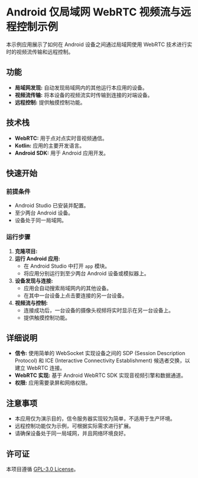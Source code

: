 # Android 仅局域网 WebRTC 视频流与远程控制示例

本示例应用展示了如何在 Android 设备之间通过局域网使用 WebRTC 技术进行实时的视频流传输和远程控制。

## 功能

* **局域网发现:** 自动发现局域网内的其他运行本应用的设备。
* **视频流传输:** 将本设备的视频流实时传输到连接的对端设备。
* **远程控制:** 提供触摸控制功能。

## 技术栈

* **WebRTC:** 用于点对点实时音视频通信。
* **Kotlin:** 应用的主要开发语言。
* **Android SDK:** 用于 Android 应用开发。

## 快速开始

### 前提条件

* Android Studio 已安装并配置。
* 至少两台 Android 设备。
* 设备处于同一局域网。

### 运行步骤

1.  **克隆项目:**
2.  **运行 Android 应用:**
    * 在 Android Studio 中打开 `app` 模块。
    * 将应用分别运行到至少两台 Android 设备或模拟器上。
3.  **设备发现与连接:**
    * 应用会自动搜索局域网内的其他设备。
    * 在其中一台设备上点击要连接的另一台设备。
4.  **视频流与控制:**
    * 连接成功后，一台设备的摄像头视频将实时显示在另一台设备上。
    * 提供触摸控制功能。

## 详细说明

* **信令:** 使用简单的 WebSocket 实现设备之间的 SDP (Session Description Protocol) 和 ICE (Interactive Connectivity Establishment) 候选者交换，以建立 WebRTC 连接。
* **WebRTC 实现:** 基于 Android WebRTC SDK 实现音视频引擎和数据通道。
* **权限:** 应用需要录屏和网络权限。

## 注意事项

* 本应用仅为演示目的，信令服务器实现较为简单，不适用于生产环境。
* 远程控制功能仅为示例，可根据实际需求进行扩展。
* 请确保设备处于同一局域网，并且网络环境良好。

## 许可证

本项目遵循 [GPL-3.0 License](LICENSE)。